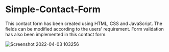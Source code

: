 # Simple-Contact-Form
This contact form has been created using HTML, CSS and JavaScript. The fields can be modified according to the users' requirement. Form validation has also been implemented in this contact form.

![Screenshot 2022-04-03 103256](https://user-images.githubusercontent.com/97402437/161412384-08186a0f-92e1-4173-b381-db5eeb589394.png)
